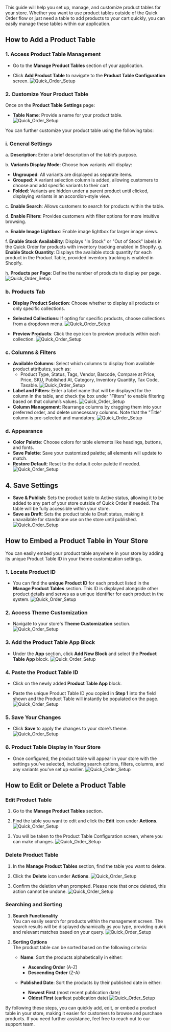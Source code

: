 This guide will help you set up, manage, and customize product tables for your store. Whether you want to use product tables outside of the Quick Order flow or just need a table to add products to your cart quickly, you can easily manage these tables within our application.

## How to Add a Product Table

### 1. Access Product Table Management

* Go to the **Manage Product Tables** section of your application.

* Click **Add Product Table** to navigate to the **Product Table Configuration** screen.
![Quick_Order_Setup](./images/quick-30.png)

### 2. Customize Your Product Table

Once on the **Product Table Settings** page:

- **Table Name**: Provide a name for your product table.
![Quick_Order_Setup](./images/quick-3.png)

You can further customize your product table using the following tabs:

### i. **General Settings**

a. **Description**: Enter a brief description of the table’s purpose.
<!-- ![Quick_Order_Setup](./images/quick-4.png) -->

b. **Variants Display Mode**: Choose how variants will display:
  - **Ungrouped**: All variants are displayed as separate items.
  - **Grouped**: A variant selection column is added, allowing customers to choose and add specific variants to their cart.
  - **Folded**: Variants are hidden under a parent product until clicked, displaying variants in an accordion-style view.

  <!-- ![Quick_Order_Setup](./images/variant-grouping.gif) -->

c. **Enable Search**: Allows customers to search for products within the table.
<!-- ![Quick_Order_Setup](./images/quick-5.png) -->

d. **Enable Filters**: Provides customers with filter options for more intuitive browsing.
<!-- ![Quick_Order_Setup](./images/quick-6.png) -->

<!-- - **Enable Add to Cart**: Choose whether to enable “Add to Cart” functionality at the item level, table level, or both (enabled by default). -->
<!-- ![Quick_Order_Setup](./images/quick-7.png) -->
e. **Enable Image Lightbox**: Enable image lightbox for larger image views.

f. **Enable Stock Availability**: Displays "In Stock" or "Out of Stock" labels in the Quick Order for products with inventory tracking enabled in Shopify.
g. **Enable Stock Quantity**: Displays the available stock quantity for each product in the Product Table, provided inventory tracking is enabled in Shopify.
<!-- ![Quick_Order_Setup](./images/quick-8.png) -->
h. **Products per Page**: Define the number of products to display per page.
![Quick_Order_Setup](./images/CreateProductTable.png)

### b. **Products Tab**

- **Display Product Selection**: Choose whether to display all products or only specific collections.
- **Selected Collections**: If opting for specific products, choose collections from a dropdown menu.
![Quick_Order_Setup](./images/quick-11.png)

- **Preview Products**: Click the eye icon to preview products within each collection.
![Quick_Order_Setup](./images/quick-12.png)

### c. **Columns & Filters**

- **Available Columns**: Select which columns to display from available product attributes, such as:
  - Product Type, Status, Tags, Vendor, Barcode, Compare at Price, Price, SKU, Published At, Category, Inventory Quantity, Tax Code, Taxable.
  ![Quick_Order_Setup](./images/quick-13.png)
- **Label and Filters**: Enter a label name that will be displayed for the column in the table, and check the box under "Filters" to enable filtering based on that column’s values.
  ![Quick_Order_Setup](./images/quick-14.png)
- **Column Management**: Rearrange columns by dragging them into your preferred order, and delete unnecessary columns. Note that the "Title" column is pre-selected and mandatory.
  ![Quick_Order_Setup](./images/quick-15.gif)

### d. **Appearance**

- **Color Palette**: Choose colors for table elements like headings, buttons, and fonts.
- **Save Palette**: Save your customized palette; all elements will update to match.
- **Restore Default**: Reset to the default color palette if needed.
  ![Quick_Order_Setup](./images/quick-16.gif)

## 4. **Save Settings**

- **Save & Publish**: Sets the product table to Active status, allowing it to be added to any part of your store outside of Quick Order if needed. The table will be fully accessible within your store.
- **Save as Draft**: Sets the product table to Draft status, making it unavailable for standalone use on the store until published.
  ![Quick_Order_Setup](./images/quick-17.png)

## How to Embed a Product Table in Your Store

You can easily embed your product table anywhere in your store by adding its unique Product Table ID in your theme customization settings.

### 1. Locate Product ID
* You can find the **unique Product ID** for each product listed in the **Manage Product Tables** section. This ID is displayed alongside other product details and serves as a unique identifier for each product in the system.
![Quick_Order_Setup](./images/quick-39.png)

### 2. Access Theme Customization

* Navigate to your store's **Theme Customization** section.
  ![Quick_Order_Setup](./images/quick-20.png)

### 3. Add the Product Table App Block

* Under the **App** section, click **Add New Block** and select the **Product Table App** block.
  ![Quick_Order_Setup](./images/quick-40.png)

### 4. Paste the Product Table ID

* Click on the newly added **Product Table App** block.

* Paste the unique Product Table ID you copied in **Step 1** into the field shown and the Product Table will instantly be populated on the page.
  ![Quick_Order_Setup](./images/quick-32.png)

### 5. Save Your Changes

* Click **Save** to apply the changes to your store’s theme.
  ![Quick_Order_Setup](./images/quick-31.png)

### 6. Product Table Display in Your Store

* Once configured, the product table will appear in your store with the settings you’ve selected, including search options, filters, columns, and any variants you've set up earlier.
  ![Quick_Order_Setup](./images/quick-42.png)

## How to Edit or Delete a Product Table

### Edit Product Table

1. Go to the **Manage Product Tables** section.

2. Find the table you want to edit and click the **Edit** icon under **Actions**.
  ![Quick_Order_Setup](./images/quick-33.png)

3. You will be taken to the Product Table Configuration screen, where you can make changes.
![Quick_Order_Setup](./images/edit_prod.png)

### Delete Product Table

1. In the **Manage Product Tables** section, find the table you want to delete.

2. Click the **Delete** icon under **Actions**.
  ![Quick_Order_Setup](./images/quick-34.png)

3. Confirm the deletion when prompted. Please note that once deleted, this action cannot be undone.
  ![Quick_Order_Setup](./images/quick-36.png)

### Searching and Sorting 
1. **Search Functionality**  
   You can easily search for products within the management screen. The search results will be displayed dynamically as you type, providing quick and relevant matches based on your query.
   ![Quick_Order_Setup](./images/quick-37.gif)

2. **Sorting Options**  
   The product table can be sorted based on the following criteria:
   
   - **Name**: Sort the products alphabetically in either:
     - **Ascending Order** (A-Z)
     - **Descending Order** (Z-A)

   - **Published Date**: Sort the products by their published date in either:
     - **Newest First** (most recent publication date)
     - **Oldest First** (earliest publication date)
     ![Quick_Order_Setup](./images/quick-38.gif)


By following these steps, you can quickly add, edit, or embed a product table in your store, making it easier for customers to browse and purchase products. If you need further assistance, feel free to reach out to our support team.